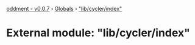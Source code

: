 [oddment - v0.0.7](../README.md) › [Globals](../globals.md) › ["lib/cycler/index"](_lib_cycler_index_.md)

# External module: "lib/cycler/index"



